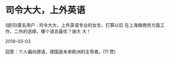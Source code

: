 # 司令大大，上外英语

(提问)匿名用户 : 司令大大，上外英语专业的女生，打算以后 在上海做商务方面工作，二外的选择，哪个语言最优？谢大 大！

2019-03-03

回答：个人偏向德语，德国是未来欧洲的主导者。(11 赞)